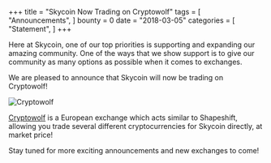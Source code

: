 +++
title = "Skycoin Now Trading on Cryptowolf"
tags = [ "Announcements", ]
bounty = 0
date = "2018-03-05"
categories = [ "Statement", ]
+++

Here at Skycoin, one of our top priorities is supporting and expanding our amazing community. 
One of the ways that we show support is to give our community as many options as possible when it comes to exchanges.

We are pleased to announce that Skycoin will now be trading on Cryptowolf!

![Cryptowolf](https://cdn.discordapp.com/attachments/415878438734266373/419260996750934027/SkycoinExchangeListingCryptoWolf.gif)

[Cryptowolf](https://cryptowolf.eu/) is a European exchange which acts similar to Shapeshift, allowing you trade several different cryptocurrencies for Skycoin directly, at market price!

Stay tuned for more exciting announcements and new exchanges to come!
